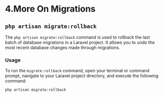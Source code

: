 # 4.More On Migrations

## `php artisan migrate:rollback`

The `php artisan migrate:rollback` command is used to rollback the last batch of database migrations in a Laravel project. It allows you to undo the most recent database changes made through migrations.

### Usage

To run the `migrate:rollback` command, open your terminal or command prompt, navigate to your Laravel project directory, and execute the following command:

```php
php artisan migrate:rollback
```
